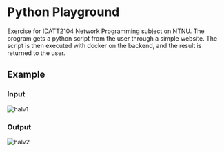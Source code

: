 # Python Playground

Exercise for IDATT2104 Network Programming subject on NTNU. 
The program gets a python script from the user through a simple website. The script is then executed with docker on the backend, and the result is returned to the user.

## Example

### Input
![halv1](https://user-images.githubusercontent.com/79464186/186155268-68602582-61b2-4f86-b688-9a7d461174f9.JPG)

### Output
![halv2](https://user-images.githubusercontent.com/79464186/186155369-f083381a-3e60-48fa-baf7-6e56f52f7098.JPG)

